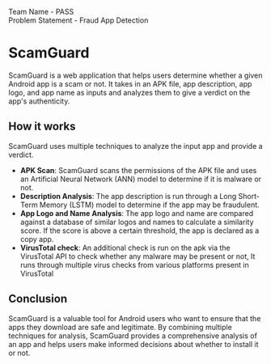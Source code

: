 Team Name - PASS </br>
Problem Statement - Fraud App Detection


# ScamGuard

ScamGuard is a web application that helps users determine whether a given Android app is a scam or not. It takes in an APK file, app description, app logo, and app name as inputs and analyzes them to give a verdict on the app's authenticity.

## How it works

ScamGuard uses multiple techniques to analyze the input app and provide a verdict.

- **APK Scan**: ScamGuard scans the permissions of the APK file and uses an Artificial Neural Network (ANN) model to determine if it is malware or not.
- **Description Analysis**: The app description is run through a Long Short-Term Memory (LSTM) model to determine if the app may be fraudulent.
- **App Logo and Name Analysis**: The app logo and name are compared against a database of similar logos and names to calculate a similarity score. If the score is above a certain threshold, the app is declared as a copy app.
- **VirusTotal check**: An additional check is run on the apk via the VirusTotal API to check whether any malware may be present or not, It runs through multiple virus checks from various platforms present in VirusTotal

## Conclusion

ScamGuard is a valuable tool for Android users who want to ensure that the apps they download are safe and legitimate. By combining multiple techniques for analysis, ScamGuard provides a comprehensive analysis of an app and helps users make informed decisions about whether to install it or not.
